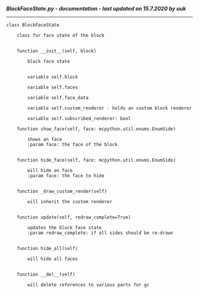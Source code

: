 ***BlockFaceState.py - documentation - last updated on 15.7.2020 by uuk***
___

    class BlockFaceState
        
        class for face state of the block


        function __init__(self, block)
            
            block face state


            variable self.block

            variable self.faces

            variable self.face_data

            variable self.custom_renderer - holds an custom block renderer

            variable self.subscribed_renderer: bool

        function show_face(self, face: mcpython.util.enums.EnumSide)
            
            shows an face
            :param face: the face of the block


        function hide_face(self, face: mcpython.util.enums.EnumSide)
            
            will hide an face
            :param face: the face to hide


        function _draw_custom_render(self)
            
            will inherit the custom renderer


        function update(self, redraw_complete=True)
            
            updates the block face state
            :param redraw_complete: if all sides should be re-drawn


        function hide_all(self)
            
            will hide all faces


        function __del__(self)
            
            will delete references to various parts for gc
